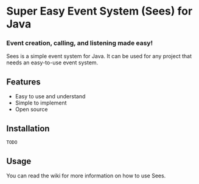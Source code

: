 # Super Easy Event System (Sees) for Java

### Event creation, calling, and listening made easy!

Sees is a simple event system for Java. It can be used for any project that needs an easy-to-use event system.

## Features

* Easy to use and understand
* Simple to implement
* Open source

## Installation

```TODO```

## Usage

You can read the wiki for more information on how to use Sees.